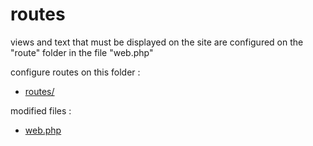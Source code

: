 # routes

views and text that must be displayed on the site are configured
on the "route" folder in the file "web.php"

configure routes on this folder :
  - [routes/](https://github.com/Geoffrey-Carpentier/1st_laravel_project/tree/main/routes)

modified files :
  - [web.php](https://github.com/Geoffrey-Carpentier/1st_laravel_project/blob/main/routes/web.php)
